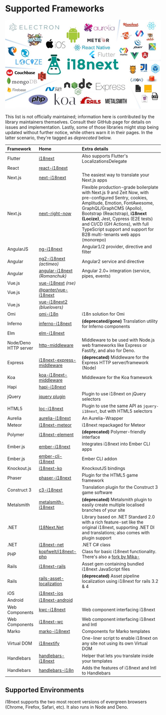 # Supported Frameworks

![](../.gitbook/assets/ecosys.jpg)

This list is not officially maintained; information here is contributed by the library maintainers themselves. Consult their GitHub page for details on issues and implementation. Lastly, some of those libraries might stop being updated without further notice, while others warn it in their pages. In the latter scenario, they're tagged as _deprecated_ below.

| Framework | Home | Extra details |
| :--- | :--- | :--- |
| Flutter | [i18next](https://pub.dev/packages/i18next) | Also supports Flutter's LocalizationsDelegate |
| React | [react-i18next](https://github.com/i18next/react-i18next) |  |
| Next.js | [next-i18next](https://github.com/isaachinman/next-i18next) | The easiest way to translate your Next.js apps |
| Next.js | [next-right-now](https://github.com/UnlyEd/next-right-now) | Flexible production-grade boilerplate with Next.js 9 and Zeit Now, with pre-configured Sentry, cookies, Amplitude, Emotion, FontAwesome, GraphQL/GraphCMS \(Apollo\), Bootstrap \(Reactstrap\), **i18next \(Locize\)**, Jest, Cypress \(E2E tests\) and CI/CD \(GH Actions\), with full TypeScript support and support for B2B multi-tenants web apps \(monorepo\) |
| AngularJS | [ng-i18next](https://github.com/i18next/ng-i18next) | Angular1/2 provider, directive and filter |
| Angular | [ng2-i18next](https://github.com/actimeo/ng2-i18next) _\(actimeo\)_ | Angular2 service and directive |
| Angular | [angular-i18next](https://github.com/Romanchuk/angular-i18next) _\(Romanchuk\)_ | Angular 2.0+ integration \(service, pipes, events\) |
| Vue.js | [vue-i18next](https://github.com/rse/vue-i18next) _\(rse\)_ |  |
| Vue.js | [@panter/vue-i18next](https://github.com/panter/vue-i18next) |  |
| Vue.js | [vue-i18next2](https://github.com/bluelovers/vue-i18next2) _\(bluelovers\)_ |  |
| Omi | [omi-i18n](https://github.com/i18next/omi-i18n) | i18n solution for Omi |
| Inferno | [inferno-i18next](https://www.npmjs.com/package/inferno-i18next) | **\(deprecated/gone\)** Translation utility for Inferno components |
| Elm | [elm-i18next](https://github.com/ChristophP/elm-i18next) |  |
| Node/Deno HTTP server | [http-middleware](https://github.com/i18next/i18next-http-middleware) | Middleware to be used with Node.js web frameworks like Express or Fastify, and also for Deno. |
| Express | [i18next-express-middleware](https://github.com/i18next/i18next-express-middleware) | **\(deprecated\)** Middleware for the Express HTTP server/framework \(Node\) |
| Koa | [koa-i18next-middleware](https://github.com/lxzxl/koa-i18next-middleware) | Middleware for the Koa framework |
| Hapi | [hapi-i18next](https://github.com/kenkouot/hapi-i18next) |  |
| jQuery | [jquery plugin](https://github.com/i18next/jquery-i18next) | Plugin to use i18next on jQuery selectors |
| HTML5 | [loc-i18next](https://github.com/mthh/loc-i18next) | Plugin to use the same API as `jquery-i18next`, but with HTML5 selectors |
| Aurelia | [aurelia-i18next](https://github.com/aurelia/i18n) | An Aurelia-Wrapper |
| Meteor | [i18next-meteor](https://github.com/ckir/i18next-meteor) | i18next repackaged for Meteor |
| Polymer | [i18next-element](https://github.com/Polymer/i18next-element) | **\(deprecated\)** Polymer-friendly interface |
| Ember.js | [ember-i18next](https://github.com/OCTRI/ember-i18next) | Integrates i18next into Ember CLI apps |
| Ember.js | [ember-cli-i18next](https://github.com/recipher/ember-cli-i18next) | Ember CLI addon |
| Knockout.js | [i18next-ko](https://github.com/leMaik/i18next-ko) | KnockoutJS bindings |
| Phaser | [phaser-i18next](https://github.com/orange-games/phaser-i18next) | Plugin for the HTML5 game framework |
| Construct 3 | [c3-i18next](https://github.com/nagyv/c3-i18next/) | Translation plugin for the Construct 3 game software |
| Metalsmith | [metalsmith-i18next](https://github.com/macprog-guy/metalsmith-i18next) | **\(deprecated\)** Metalsmith plugin to easily create multiple localised branches of your site |
| .NET | [I18Next.Net](https://github.com/DarkLiKally/I18Next.Net) | Library based on .NET Standard 2.0 with a rich feature-set like the original i18next, supporting .NET DI and translations; also comes with plugin support |
| .NET | [i18next-net](https://github.com/leonardobaggio/i18next-net) | .NET C\# class |
| PHP | [kopfwelt/i18next-php](https://github.com/Acceptd/i18next-php) | Class for basic i18next functionality. There's also a [fork by Mika-](https://github.com/Mika-/i18next-php) |
| Rails | [i18next-rails](https://github.com/roblander/i18next-rails) | Asset gem containing bundled i18next JavaScript files |
| Rails | [rails-asset-localization](https://github.com/nicolai86/rails-asset-localization) | **\(deprecated\)** Asset pipeline localization using i18next for rails 3.2 & 4 |
| iOS | [i18next-ios](https://github.com/i18next/i18next-ios) |  |
| Android | [i18next-android](https://github.com/i18next/i18next-android) |  |
| Web Components | [kwc-i18next](https://github.com/successk/kwc-i18next) | Web component interfacing i18next |
| Web Components | [i18next-wc](https://github.com/spurreiter/i18next-wc) | Web component interfacing i18next and Intl |
| Marko | [marko-i18next](https://github.com/gunjam/marko-i18next) | Components for Marko templates |
| Virtual DOM | [i18nextify](https://github.com/i18next/i18nextify) | One-liner script to enable i18next on any site not using its own Virtual DOM |
| Handlebars | [handlebars-i18next](https://github.com/UUDigitalHumanitieslab/handlebars-i18next) | Helper that lets you translate inside your templates |
| Handlebars | [handlebars-i18n](https://github.com/fwalzel/handlebars-i18n) | Adds the features of i18next and Intl to Handlebars |

## Supported Environments

i18next supports the two most recent versions of evergreen browsers \(Chrome, Firefox, Safari, etc\). It also runs in Node and Deno.

